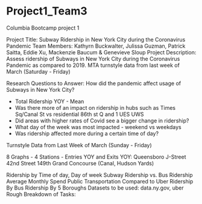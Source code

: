 # Project1_Team3
Columbia Bootcamp project 1


Project Title: Subway Ridership in New York City during the Coronavirus Pandemic
Team Members: Kathyrn Buckwalter, Julissa Guzman, Patrick Saitta, Eddie Xu, Mackenzie Baucum & Genevieve Sloup
Project Description: Assess ridership of Subways in New York City during the Coronavirus Pandemic as compared to 2019. 
MTA turnstyle data from last week of March (Saturday - Friday)

Research Questions to Answer:
How did the pandemic affect usage of Subways in New York City?
- Total Ridership YOY - Mean
- Was there more of an impact on ridership in hubs such as Times Sq/Canal St vs residential 86th st Q and 1 UES UWS
- Did areas with higher rates of Covid see a bigger change in ridership?
- What day of the week was most impacted - weekend vs weekdays
- Was ridership affected more during a certain time of day?


Turnstyle Data from Last Week of March (Sunday - Friday)

8 Graphs - 4 Stations - Entries YOY and Exits YOY:
Queensboro
J-Street
42nd Street
149th Grand Concourse
(Canal, Hudson Yards)


Ridership by Time of day, Day of week
Subway Ridership vs. Bus Ridership
Average Monthly Spend
Public Transportation Compared to Uber
Ridership By Bus
Ridership By 5 Boroughs
Datasets to be used: data.ny.gov, uber
Rough Breakdown of Tasks: 
